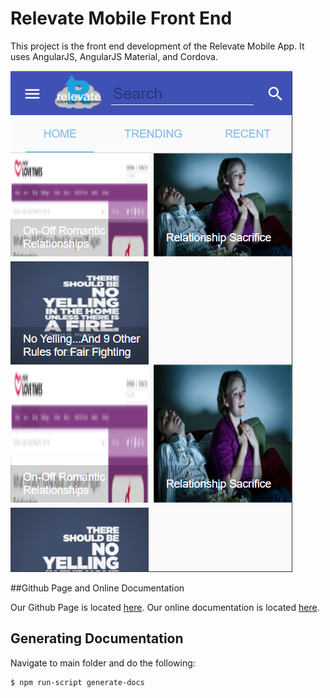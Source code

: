 ﻿
# Relevate Mobile Front End

This project is the front end development of the Relevate Mobile App.
It uses AngularJS, AngularJS Material, and Cordova.

![Home ScreenShot](https://github.com/Relevate-Kansas-State-CS/relevate-mobile/blob/master/relevate-mobile-app/relevate-mobile-front-end/www/images/StartCapture.PNG)

##Github Page and Online Documentation

Our Github Page is located [here](https://github.com/Relevate-Kansas-State-CS/relevate-mobile).
Our online documentation is located [here](https://relevate-kansas-state-cs.github.io/relevate-mobile/index.html).

## Generating Documentation
Navigate to main folder and do the following:

```bash
$ npm run-script generate-docs
```